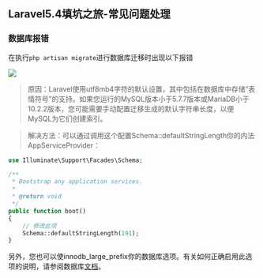 ## Laravel5.4填坑之旅-常见问题处理


### 数据库报错

在执行```php artisan migrate```进行数据库迁移时出现以下报错

![](http://ww1.sinaimg.cn/large/6aedb651gy1fcd2hc6brgj20fg05laa2.jpg)

> 原因：Laravel使用utf8mb4字符的默认设置，其中包括在数据库中存储“表情符号”的支持。如果您运行的MySQL版本小于5.7.7版本或MariaDB小于10.2.2版本，您可能需要手动配置迁移生成的默认字符串长度，以便MySQL为它们创建索引。

> 解决方法：可以通过调用这个配置Schema::defaultStringLength你的内法AppServiceProvider：
```php
use Illuminate\Support\Facades\Schema;

/**
 * Bootstrap any application services.
 *
 * @return void
 */
public function boot()
{
    // 修改此项
    Schema::defaultStringLength(191); 
}
```
另外，您也可以使innodb_large_prefix你的数据库选项。有关如何正确启用此选项的说明，请参阅数据库[文档](https://github.com/laravel/docs/blob/5.4/migrations.md#creating-indexes)。